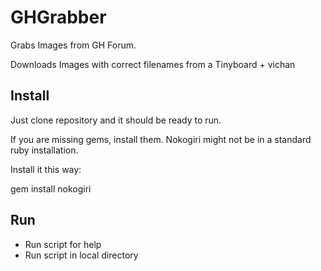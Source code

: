 GHGrabber
=========

Grabs Images from GH Forum.

Downloads Images with correct filenames from a  Tinyboard + vichan

Install
-------

Just clone repository and it should be ready to run.

If you are missing gems, install them. Nokogiri might not be in a standard ruby installation.

Install it this way:

gem install nokogiri

Run
---

* Run script for help
* Run script in local directory

